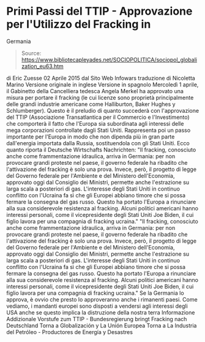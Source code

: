 # Primi Passi del TTIP - Approvazione per l'Utilizzo del Fracking in 
Germania

> Source: https://www.bibliotecapleyades.net/SOCIOPOLITICA/sociopol_globalization_eu63.htm

di Eric Zuesse
02 Aprile 2015
dal Sito Web Infowars
traduzione di Nicoletta Marino
Versione originale in inglese
Versione in spagnolo
Mercoledì 1 aprile, il Gabinetto della Cancelliera tedesca Angela Merkel ha approvato una misura per portare il fracking (le cui licenze sono proprietà principalmente delle grandi industrie americane come Halliburton, Baker Hughes y Schlumberger).
Questo è il preludio di quanto succederà con l'approvazione del TTIP (Associazione Transatlantica per il Commercio e l'Investimento) che comporterà il fatto che l'Europa sia subordinata agli interessi delle mega corporazioni controllate dagli Stati Uniti.
Rappresenta poi un passo importante per l'Europa in modo che non dipenda più in gran parte dall'energia importata dalla Russia, sostituendola con gli Stati Uniti.
Ecco quanto riporta il Deutsche Wirtschafts Nachrichten:
"Il fracking, conosciuto anche come frammentazione idraulica, arriva in Germania: per non provocare grandi proteste nel paese, il governo federale ha ribadito che l'attivazione del fracking è solo una prova. Invece, però, il progetto di legge del Governo federale per l'Ambiente e del Ministero dell'Economia, approvato oggi dal Consiglio dei Ministri, permette anche l'estrazione su larga scala a posteriori di gas. L'interesse degli Stati Uniti in continuo conflitto con l'Ucraina fa sì che gli Europei abbiano timore che si possa fermare la consegna del gas russo. Questo ha portato l'Europa a rinunciare alla sua considerevole resistenza al fracking. Alcuni politici americani hanno interessi personali, come il vicepresidente degli Stati Uniti Joe Biden, il cui figlio lavora per una compagnia di fracking ucraina."
"Il fracking, conosciuto anche come frammentazione idraulica, arriva in Germania: per non provocare grandi proteste nel paese, il governo federale ha ribadito che l'attivazione del fracking è solo una prova.
Invece, però, il progetto di legge del Governo federale per l'Ambiente e del Ministero dell'Economia, approvato oggi dal Consiglio dei Ministri, permette anche l'estrazione su larga scala a posteriori di gas.
L'interesse degli Stati Uniti in continuo conflitto con l'Ucraina fa sì che gli Europei abbiano timore che si possa fermare la consegna del gas russo.
Questo ha portato l'Europa a rinunciare alla sua considerevole resistenza al fracking. Alcuni politici americani hanno interessi personali, come il vicepresidente degli Stati Uniti Joe Biden, il cui figlio lavora per una compagnia di fracking ucraina."
Se la Germania lo approva, è ovvio che presto lo approveranno anche i rimanenti paesi.
Come vediamo, i mandanti europei sono disposti a vendersi agli interessi degli USA anche se questo implica la distruzione della nostra terra
Informazione Addizionale
Vorstufe zum TTIP - Bundesregierung bringt Fracking nach Deutschland
Torna a Globalización y La Unión Europea
Torna a La Industria del Petróleo - Productores de Energía y Desastres
